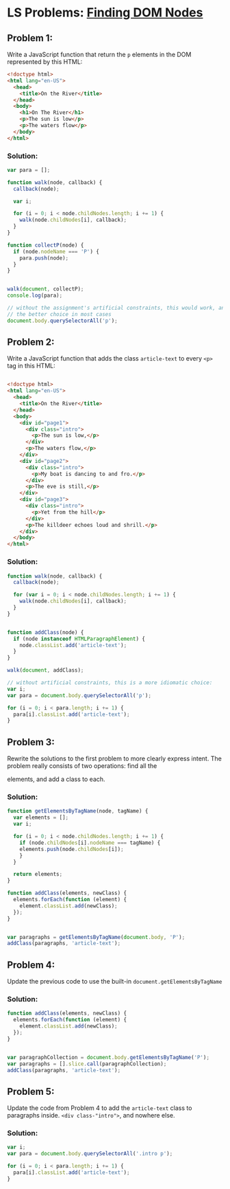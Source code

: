 # LS Problems: [Finding DOM Nodes](https://launchschool.com/lessons/bcf52647/assignments/c274ef76)


## Problem 1:

Write a JavaScript function that return the `p` elements in the DOM represented by this HTML:

```html
<!doctype html>
<html lang="en-US">
  <head>
    <title>On the River</title>
  </head>
  <body>
    <h1>On The River</h1>
    <p>The sun is low</p>
    <p>The waters flow</p>
  </body>
</html>
```



### Solution:


```javascript
var para = [];

function walk(node, callback) {
  callback(node);

  var i;

  for (i = 0; i < node.childNodes.length; i += 1) {
    walk(node.childNodes[i], callback);
  }
}

function collectP(node) {
  if (node.nodeName === 'P') {
    para.push(node);
  }
}


walk(document, collectP);
console.log(para);

// without the assignment's artificial constraints, this would work, and is 
// the better choice in most cases
document.body.querySelectorAll('p');
```

## Problem 2:

Write a JavaScript function that adds the class `article-text` to every `<p>` tag in this HTML:

```html

<!doctype html>
<html lang="en-US">
  <head>
    <title>On the River</title>
  </head>
  <body>
    <div id="page1">
      <div class="intro">
        <p>The sun is low,</p>
      </div>
      <p>The waters flow,</p>
    </div>
    <div id="page2">
      <div class="intro">
        <p>My boat is dancing to and fro.</p>
      </div>
      <p>The eve is still,</p>
    </div>
    <div id="page3">
      <div class="intro">
        <p>Yet from the hill</p>
      </div>
      <p>The killdeer echoes loud and shrill.</p>
    </div>
  </body>
</html>
```

### Solution:

```javascript
function walk(node, callback) {
  callback(node);

  for (var i = 0; i < node.childNodes.length; i += 1) {
    walk(node.childNodes[i], callback);
  }
}


function addClass(node) {
  if (node instanceof HTMLParagraphElement) {
    node.classList.add('article-text');
  }
}

walk(document, addClass);

// without artificial constraints, this is a more idiomatic choice:
var i;
var para = document.body.querySelectorAll('p');

for (i = 0; i < para.length; i += 1) {
  para[i].classList.add('article-text');
}
```

## Problem 3:

Rewrite the solutions to the first problem to more clearly express intent. The problem really consists of two operations: find all the <p> elements, and add a class to each.

### Solution:

```javascript
function getElementsByTagName(node, tagName) {
  var elements = [];
  var i;

  for (i = 0; i < node.childNodes.length; i += 1) {
    if (node.childNodes[i].nodeName === tagName) {
    elements.push(node.childNodes[i]);
    }
  }

  return elements;
}

function addClass(elements, newClass) {
  elements.forEach(function (element) {
    element.classList.add(newClass);
  });
}


var paragraphs = getElementsByTagName(document.body, 'P');
addClass(paragraphs, 'article-text');

```

## Problem 4:

Update the previous code to use the built-in `document.getElementsByTagName`


### Solution:
```javascript
function addClass(elements, newClass) {
  elements.forEach(function (element) {
    element.classList.add(newClass);
  });
}


var paragraphCollection = document.body.getElementsByTagName('P');
var paragraphs = [].slice.call(paragraphCollection);
addClass(paragraphs, 'article-text');
```

## Problem 5:

Update the code from Problem 4 to add the `article-text` class to paragraphs inside.
`<div class-"intro">`, and nowhere else.

### Solution:

```javascript
var i;
var para = document.body.querySelectorAll('.intro p');

for (i = 0; i < para.length; i += 1) {
  para[i].classList.add('article-text');
}
```
